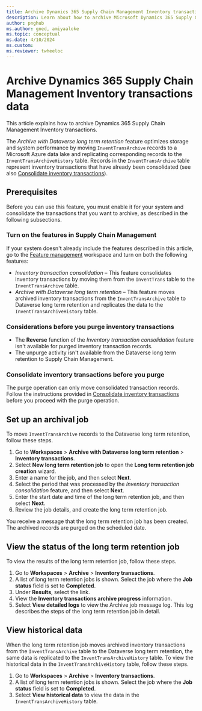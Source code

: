 ```yaml
---
title: Archive Dynamics 365 Supply Chain Management Inventory transactions data
description: Learn about how to archive Microsoft Dynamics 365 Supply Chain Management Inventory transactions data, including prerequisites.
author: pnghub
ms.author: gned, amiyaaloke
ms.topic: conceptual
ms.date: 4/10/2024
ms.custom:
ms.reviewer: twheeloc
---
```

# Archive Dynamics 365 Supply Chain Management Inventory transactions data

This article explains how to archive Dynamics 365 Supply Chain Management Inventory transactions.

The *Archive with Dataverse long term retention* feature optimizes storage and system performance by moving `InventTransArchive` records to a Microsoft Azure data lake and replicating corresponding records to the `InventTransArchiveHistory` table. Records in the `InventTransArchive` table represent inventory transactions that have already been consolidated (see also [Consolidate inventory transactions](../../../supply-chain/inventory/archive-inventory-transactions.md)).

## Prerequisites

Before you can  use this feature, you must enable it for your system and consolidate the transactions that you want to archive, as described in the following subsections.

### Turn on the features in Supply Chain Management

If your system doesn't already include the features described in this article, go to the [Feature management](../../fin-ops/get-started/feature-management/feature-management-overview.md) workspace and turn on both the following features:

- *Inventory transaction consolidation* – This feature consolidates inventory transactions by moving them from the `InventTrans` table to the `InventTransArchive` table.
- *Archive with Dataverse long term retention* – This feature moves archived inventory transactions from the `InventTransArchive` table to  Dataverse long term retention and replicates the data to the `InventTransArchiveHistory` table.

### Considerations before you purge inventory transactions

- The **Reverse** function of the *Inventory transaction consolidation* feature isn't available for purged inventory transaction records.
- The unpurge activity isn't available from the Dataverse long term retention to Supply Chain Management.

### Consolidate inventory transactions before you purge

The purge operation can only move consolidated transaction records. Follow the instructions provided in [Consolidate inventory transactions](../../../supply-chain/inventory/archive-inventory-transactions.md) before you proceed with the purge operation.

## Set up an archival job

To move `InventTransArchive` records to the Dataverse long term retention, follow these steps.

1. Go to **Workspaces** \> **Archive with Dataverse long term retention** \> **Inventory transactions**.
1. Select **New long term retention job** to open the **Long term retention job creation** wizard.
1. Enter a name for the job, and then select **Next**.
1. Select the period that was processed by the *Inventory transaction consolidation* feature, and then select **Next**.
1. Enter the start date and time of the long term retention job, and then select **Next**.
1. Review the job details, and create the long term retention job.

You receive a message that the long term retention job has been created. The archived records are purged on the scheduled date.

## View the status of the long term retention job

To view the results of the long term retention job, follow these steps.

1. Go to **Workspaces** \> **Archive** \> **Inventory transactions**.
1. A list of long  term retention jobs is shown. Select the job where the **Job status** field is set to **Completed**.
1. Under **Results**, select the link.
1. View the **Inventory transactions archive progress** information.
1. Select **View detailed logs** to view the Archive job message log. This log describes the steps of the long term retention job in detail.

## View historical data

When the long term retention job moves archived inventory transactions from the `InventTransArchive` table to the Dataverse long term retention, the same data is replicated to the `InventTransArchiveHistory` table. To view the historical data in the `InventTransArchiveHistory` table, follow these steps.

1. Go to **Workspaces** \> **Archive** \> **Inventory transactions**.
1. A list of long term retention jobs is shown. Select the job where the **Job status** field is set to **Completed**.
1. Select **View historical data** to view the data in the `InventTransArchiveHistory` table.

